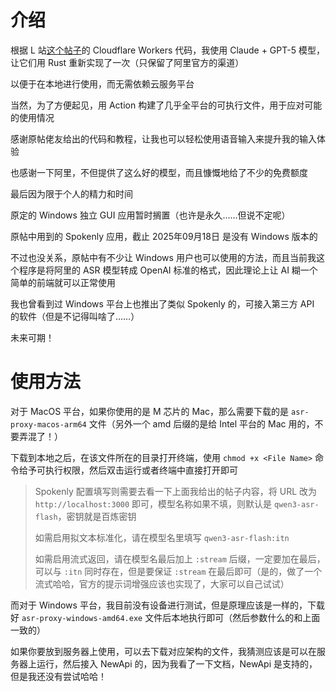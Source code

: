 # 介绍

根据 L 站[这个帖子](https://linux.do/t/topic/943798)的 Cloudflare Workers 代码，我使用 Claude + GPT-5 模型，让它们用 Rust 重新实现了一次（只保留了阿里官方的渠道）

以便于在本地进行使用，而无需依赖云服务平台

当然，为了方便起见，用 Action 构建了几乎全平台的可执行文件，用于应对可能的使用情况

感谢原帖佬友给出的代码和教程，让我也可以轻松使用语音输入来提升我的输入体验

也感谢一下阿里，不但提供了这么好的模型，而且慷慨地给了不少的免费额度

最后因为限于个人的精力和时间

原定的 Windows 独立 GUI 应用暂时搁置（也许是永久……但说不定呢）

原帖中用到的 Spokenly 应用，截止 2025年09月18日 是没有 Windows 版本的

不过也没关系，原帖中有不少让 Windows 用户也可以使用的方法，而且当前我这个程序是将阿里的 ASR 模型转成 OpenAI 标准的格式，因此理论上让 AI 糊一个简单的前端就可以正常使用

我也曾看到过 Windows 平台上也推出了类似 Spokenly 的，可接入第三方 API 的软件（但是不记得叫啥了……）

未来可期！

# 使用方法

对于 MacOS 平台，如果你使用的是 M 芯片的 Mac，那么需要下载的是 `asr-proxy-macos-arm64` 文件（另外一个 amd 后缀的是给 Intel 平台的 Mac 用的，不要弄混了！）

下载到本地之后，在该文件所在的目录打开终端，使用 `chmod +x <File Name>` 命令给予可执行权限，然后双击运行或者终端中直接打开即可

> Spokenly 配置填写则需要去看一下上面我给出的帖子内容，将 URL 改为 `http://localhost:3000` 即可，模型名称如果不填，则默认是 `qwen3-asr-flash`，密钥就是百炼密钥
>
> 如需启用拟文本标准化，请在模型名里填写 `qwen3-asr-flash:itn`
>
> 如需启用流式返回，请在模型名最后加上 `:stream` 后缀，一定要加在最后，可以与 `:itn` 同时存在，但是要保证 `:stream` 在最后即可（是的，做了一个流式哈哈，官方的提示词增强应该也实现了，大家可以自己试试）

而对于 Windows 平台，我目前没有设备进行测试，但是原理应该是一样的，下载好 `asr-proxy-windows-amd64.exe` 文件后本地执行即可（然后参数什么的和上面一致的）

如果你要放到服务器上使用，可以去下载对应架构的文件，我猜测应该是可以在服务器上运行，然后接入 NewApi 的，因为我看了一下文档，NewApi 是支持的，但是我还没有尝试哈哈！
